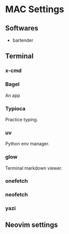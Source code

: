 # MAC Settings

## Softwares

- bartender

## Terminal

### x-cmd

### Bagel

An app

### Typioca

Practice typing.

### uv

Python env manager.

### glow

Terminal markdown viewer.

### onefetch

### neofetch

### yazi

## Neovim settings
